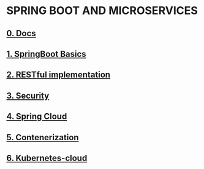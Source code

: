 # SPRING BOOT AND MICROSERVICES

## [0. Docs](./0.docs)
## [1. SpringBoot Basics](./1.springboot-basics)
## [2. RESTful implementation](./2.restful-implementation)
## [3. Security](./3.security)
## [4. Spring Cloud](./4.spring-cloud)
## [5. Contenerization](./5.dockerize)
## [6. Kubernetes-cloud](./6.kubernetize)
